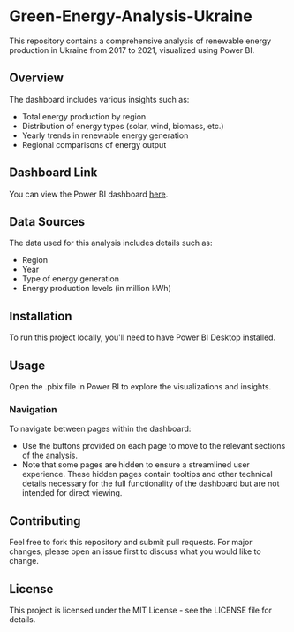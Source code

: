 # Green-Energy-Analysis-Ukraine

This repository contains a comprehensive analysis of renewable energy production in Ukraine from 2017 to 2021, visualized using Power BI.

## Overview
The dashboard includes various insights such as:

- Total energy production by region
- Distribution of energy types (solar, wind, biomass, etc.)
- Yearly trends in renewable energy generation
- Regional comparisons of energy output

## Dashboard Link
You can view the Power BI dashboard [here](https://app.powerbi.com/groups/me/reports/69ec0244-9183-4761-8d7c-56115fc152e3/871e84dd17800ed1eab5?experience=power-bi).

## Data Sources
The data used for this analysis includes details such as:

- Region
- Year
- Type of energy generation
- Energy production levels (in million kWh)

## Installation
To run this project locally, you'll need to have Power BI Desktop installed.

## Usage
Open the .pbix file in Power BI to explore the visualizations and insights.

### Navigation
To navigate between pages within the dashboard:
- Use the buttons provided on each page to move to the relevant sections of the analysis.
- Note that some pages are hidden to ensure a streamlined user experience. These hidden pages contain tooltips and other technical details necessary for the full functionality of the dashboard but are not intended for direct viewing.

## Contributing
Feel free to fork this repository and submit pull requests. For major changes, please open an issue first to discuss what you would like to change.

## License
This project is licensed under the MIT License - see the LICENSE file for details.
